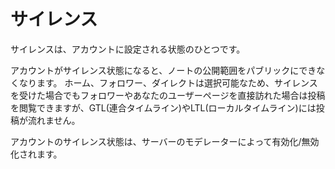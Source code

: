 # サイレンス
サイレンスは、アカウントに設定される状態のひとつです。

アカウントがサイレンス状態になると、ノートの公開範囲をパブリックにできなくなります。
ホーム、フォロワー、ダイレクトは選択可能なため、サイレンスを受けた場合でもフォロワーやあなたのユーザーページを直接訪れた場合は投稿を閲覧できますが、GTL(連合タイムライン)やLTL(ローカルタイムライン)には投稿が流れません。

アカウントのサイレンス状態は、サーバーのモデレーターによって有効化/無効化されます。
